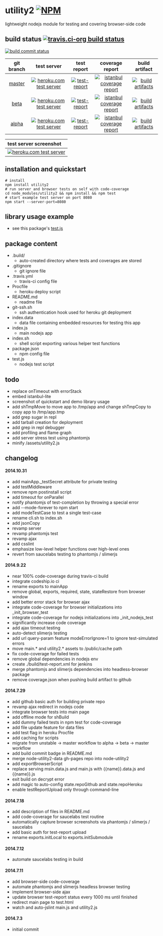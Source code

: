 utility2 [![NPM](https://img.shields.io/npm/v/utility2.svg?style=flat-square)](https://www.npmjs.org/package/utility2)
========
lightweight nodejs module for testing and covering browser-side code



## build status [![travis.ci-org build status](https://api.travis-ci.org/kaizhu256/node-utility2.svg)](https://travis-ci.org/kaizhu256/node-utility2)

[![build commit status](https://kaizhu256.github.io/node-utility2/build.badge.svg)](https://travis-ci.org/kaizhu256/node-utility2)

| git branch | test server | test report | coverage report | build artifact |
|:----------:|:-----------:|:-----------:|:---------------:|:--------------:|
|[master](https://github.com/kaizhu256/node-utility2/tree/master) | [![heroku.com test server](https://kaizhu256.github.io/node-utility2/heroku-logo.75x25.png)](https://hrku01-utility2-master.herokuapp.com/?modeTest=1) | [![test-report](https://kaizhu256.github.io/node-utility2/build.travis-ci.org/master/test-report.badge.svg)](https://kaizhu256.github.io/node-utility2/build.travis-ci.org/master/test-report.html) | [![istanbul coverage report](https://kaizhu256.github.io/node-utility2/build.travis-ci.org/master/coverage-report.badge.svg)](https://kaizhu256.github.io/node-utility2/build.travis-ci.org/master/coverage-report.html/node-utility2/index.html) | [![build artifacts](https://kaizhu256.github.io/node-utility2/glyphicons_144_folder_open.png)](https://github.com/kaizhu256/node-utility2/tree/gh-pages/build.travis-ci.org/master)|
|[beta](https://github.com/kaizhu256/node-utility2/tree/beta) | [![heroku.com test server](https://kaizhu256.github.io/node-utility2/heroku-logo.75x25.png)](https://hrku01-utility2-beta.herokuapp.com/?modeTest=1) | [![test-report](https://kaizhu256.github.io/node-utility2/build.travis-ci.org/beta/test-report.badge.svg)](https://kaizhu256.github.io/node-utility2/build.travis-ci.org/beta/test-report.html) | [![istanbul coverage report](https://kaizhu256.github.io/node-utility2/build.travis-ci.org/beta/coverage-report.badge.svg)](https://kaizhu256.github.io/node-utility2/build.travis-ci.org/beta/coverage-report.html/node-utility2/index.html) | [![build artifacts](https://kaizhu256.github.io/node-utility2/glyphicons_144_folder_open.png)](https://github.com/kaizhu256/node-utility2/tree/gh-pages/build.travis-ci.org/beta)|
|[alpha](https://github.com/kaizhu256/node-utility2/tree/alpha) | [![heroku.com test server](https://kaizhu256.github.io/node-utility2/heroku-logo.75x25.png)](https://hrku01-utility2-alpha.herokuapp.com/?modeTest=1) | [![test-report](https://kaizhu256.github.io/node-utility2/build.travis-ci.org/alpha/test-report.badge.svg)](https://kaizhu256.github.io/node-utility2/build.travis-ci.org/alpha/test-report.html) | [![istanbul coverage report](https://kaizhu256.github.io/node-utility2/build.travis-ci.org/alpha/coverage-report.badge.svg)](https://kaizhu256.github.io/node-utility2/build.travis-ci.org/alpha/coverage-report.html/node-utility2/index.html) | [![build artifacts](https://kaizhu256.github.io/node-utility2/glyphicons_144_folder_open.png)](https://github.com/kaizhu256/node-utility2/tree/gh-pages/build.travis-ci.org/alpha)|

| test server screenshot |
|:---------------------- |
|[![heroku.com test server](https://kaizhu256.github.io/node-utility2/build.travis-ci.org/beta/test-report.screenshot.herokuDeploy.phantomjs.png)](https://hrku01-utility2-beta.herokuapp.com/?modeTest=1)|



## installation and quickstart
```
# install
npm install utility2
# run server and browser tests on self with code-coverage
cd node_modules/utility2 && npm install && npm test
# start example test server on port 8080
npm start --server-port=8080
```



## library usage example
- see this package's [test.js](https://github.com/kaizhu256/node-utility2/blob/beta/test.js)



## package content
- .build/
  - auto-created directory where tests and coverages are stored
- .gitignore
  - git ignore file
- .travis.yml
  - travis-ci config file
- Procfile
  - heroku deploy script
- README.md
  - readme file
- git-ssh.sh
  - ssh authentication hook used for heroku git deployment
- index.data
  - data file containing embedded resources for testing this app
- index.js
  - main nodejs app
- index.sh
  - shell script exporting various helper test functions
- package.json
  - npm config file
- test.js
  - nodejs test script



## todo
- replace onTimeout with errorStack
- embed istanbul-lite
- screenshot of quickstart and demo library usage
- add shTmpMove to move app to /tmp/app and change shTmpCopy to copy app to /tmp/app.tmp
- add grep sugar in repl
- add tarball creation for deployment
- add grep in repl debugger
- add profiling and flame graph
- add server stress test using phantomjs
- minify /assets/utility2.js



## changelog
#### 2014.10.31
- add mainApp._testSecret attribute for private testing
- add testMiddleware
- remove npm postinstall script
- add timeout for onParallel
- notify phantomjs of test-completion by throwing a special error
- add --mode-forever to npm start
- add modeTestCase to test a single test-case
- rename cli.sh to index.sh
- add jsonCopy
- revamp server
- revamp phantomjs test
- revamp ajax
- add csslint
- emphasize low-level helper functions over high-level ones
- revert from saucelabs testing to phantomjs / slimerjs



#### 2014.9.22
- near 100% code-coverage during travis-ci build
- integrate codeship.io ci
- rename exports to mainApp
- remove global, exports, required, state, stateRestore from browser window
- add better error stack for browser ajax
- integrate code-coverage for browser initializations into _init_browser_test
- integrate code-coverage for nodejs initializations into _init_nodejs_test
- significantly increase code coverage
- add ajax timeout testing
- auto-detect slimerjs testing
- add url query-param feature modeErrorIgnore=1 to ignore test-simulated errors
- move main.* and utility2.* assets to /public/cache path
- fix code-coverage for failed tests
- remove global dependencies in nodejs env
- create ./build/test-report.xml for jenkins
- merge phantomjs and slimerjs dependencies into headless-browser package
- remove coverage.json when pushing build artifact to github

#### 2014.7.29
- add github basic auth for building private repo
- revamp ajax redirect in nodejs code
- integrate browser tests into main page
- add offline mode for shBuild
- add dummy failed tests in npm test for code-coverage
- add file update feature for data files
- add test flag in heroku Procfile
- add caching for scripts
- migrate from unstable -> master workflow to alpha -> beta -> master workflow
- add build commit badge in README.md
- merge node-utility2-data gh-pages repo into node-utility2
- add exportBrowserScript
- replace serving msin.data.js and main.js with {{name}}.data.js and {{name}}.js
- exit build on decrypt error
- add magic to auto-config state.repoGithub and state.repoHeroku
- enable testReportUpload only through command-line

#### 2014.7.18
- add description of files in README.md
- add code-coverage for saucelabs test routine
- automatically capture browser screenshots via phantomjs / slimerjs / saucelabs
- add basic auth for test-report upload
- rename exports.initLocal to exports.initSubmodule

#### 2014.7.12
- automate saucelabs testing in build

#### 2014.7.11
- add browser-side code-coverage
- automate phantomjs and slimerjs headless browser testing
- implement browser-side ajax
- update browser test-report status every 1000 ms until finished
- redirect main page to test.html
- watch and auto-jslint main.js and utility2.js

#### 2014.7.3
- initial commit
